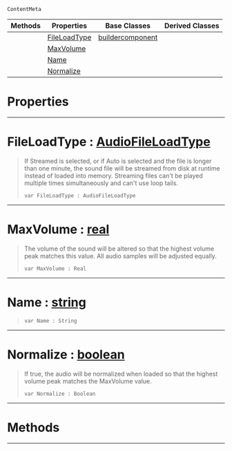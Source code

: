  `ContentMeta`

|Methods|Properties|Base Classes|Derived Classes|
|---|---|---|---|
| |[ FileLoadType](https://github.com/zeroengineteam/ZeroDocs/blob/master/code_reference/class_reference/soundbuilder.markdown#fileloadtype-zero-engine)|[buildercomponent](https://github.com/zeroengineteam/ZeroDocs/blob/master/code_reference/class_reference/buildercomponent.markdown)| |
| |[ MaxVolume](https://github.com/zeroengineteam/ZeroDocs/blob/master/code_reference/class_reference/soundbuilder.markdown#maxvolume-zero-engine-do)| | |
| |[ Name](https://github.com/zeroengineteam/ZeroDocs/blob/master/code_reference/class_reference/soundbuilder.markdown#name-zero-engine-documen)| | |
| |[ Normalize](https://github.com/zeroengineteam/ZeroDocs/blob/master/code_reference/class_reference/soundbuilder.markdown#normalize-zero-engine-do)| | |


 #  Properties


---  
 #  FileLoadType : [AudioFileLoadType](https://github.com/zeroengineteam/ZeroDocs/blob/master/code_reference/enum_reference.markdown#audiofileloadtype)

> If Streamed is selected, or if Auto is selected and the file is longer than one minute, the sound file will be streamed from disk at runtime instead of loaded into memory. Streaming files can't be played multiple times simultaneously and can't use loop tails.
> ``` lang=cpp, name=Zilch
> var FileLoadType : AudioFileLoadType


---  
 #  MaxVolume : [real](https://github.com/zeroengineteam/ZeroDocs/blob/master/code_reference/zilch_base_types/real.markdown)

> The volume of the sound will be altered so that the highest volume peak matches this value. All audio samples will be adjusted equally.
> ``` lang=cpp, name=Zilch
> var MaxVolume : Real


---  
 #  Name : [string](https://github.com/zeroengineteam/ZeroDocs/blob/master/code_reference/zilch_base_types/string.markdown)

> 
> ``` lang=cpp, name=Zilch
> var Name : String


---  
 #  Normalize : [boolean](https://github.com/zeroengineteam/ZeroDocs/blob/master/code_reference/zilch_base_types/boolean.markdown)

> If true, the audio will be normalized when loaded so that the highest volume peak matches the MaxVolume value.
> ``` lang=cpp, name=Zilch
> var Normalize : Boolean


---  
 #  Methods


---  
 

 